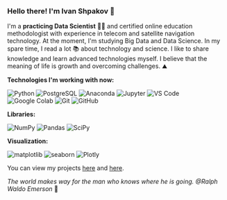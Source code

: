 ### Hello there! I'm Ivan Shpakov :handshake:

I'm a **practicing Data Scientist** 🧑‍🔬 and certified online education methodologist with experience in telecom and satellite navigation technology. At the moment, I'm studying Big Data and Data Science. In my spare time, I read a lot 📚 about technology  and science. I like to share knowledge and learn advanced technologies myself. I believe that the meaning of life is growth and overcoming challenges. ⛰️

**Technologies I'm working with now:**
 
![Python](https://img.shields.io/badge/-Python-3776AB?logo=python&logoColor=white&style=flat-square)
![PostgreSQL](https://img.shields.io/badge/-PostgreSQL-4169E1?logo=PostgreSQL&logoColor=white&style=flat-square)
![Anaconda](https://img.shields.io/badge/-Anaconda-44A833?logo=Anaconda&logoColor=white&style=flat-square)
![Jupyter](https://img.shields.io/badge/-Jupyter-F37626?logo=Jupyter&logoColor=white&style=flat-square)
![VS Code](https://img.shields.io/badge/-VS%20Code-007ACC?logo=visual-studio-code&logoColor=white)
![Google Colab](https://img.shields.io/badge/-Google%20Colab-F9AB00?logo=google-colab&logoColor=white)
![Git](https://img.shields.io/badge/-Git-F05032?logo=git&logoColor=white)
![GitHub](https://img.shields.io/badge/-GitHub-181717?logo=GitHub&logoColor=white)

**Libraries:**


![NumPy](https://img.shields.io/badge/-NumPy-013243?logo=NumPy&logoColor=white&style=flat-square)
![Pandas](https://img.shields.io/badge/-Pandas-150458?logo=pandas&logoColor=white&style=flat-square)
![SciPy](https://img.shields.io/badge/-SciPy-8CAAE6?logo=SciPy&logoColor=white&style=flat-square)


**Visualization:**

![matplotlib](https://img.shields.io/badge/-Matplotlib-11557c?logo=matplotlib&logoColor=white)
![seaborn](https://img.shields.io/badge/-Seaborn-3776AB?logo=seaborn&logoColor=white)
![Plotly](https://img.shields.io/badge/-Plotly-3F4F75?logo=Plotly&logoColor=white&style=flat-square)


You can view my projects [here](https://github.com/vanpakpro/Data_Science_Hub) and [here](https://github.com/vanpakpro/Sample_Data). 

*The world makes way for the man who knows where he is going. @Ralph Waldo Emerson* 🦶
 
